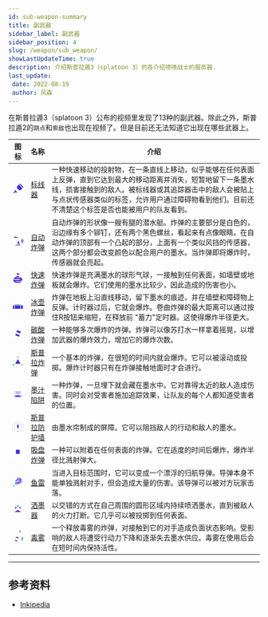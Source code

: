 ```yaml
---
id: sub-weapon-summary
title: 副武器
sidebar_label: 副武器
sidebar_position: 4
slug: /weapon/sub_weapon/
showLastUpdateTime: true
description: 介绍斯普拉遁3（splatoon 3）的各介绍喷喷战士的服务器.
last_update:  
 date: 2022-08-19
 author: 风森
---
```


在斯普拉遁3（splatoon 3）公布的视频里发现了13种的副武器。除此之外，斯普拉遁2的`跳点`和`索敌`也出现在视频了。但是目前还无法知道它出现在哪些武器上。


| 图标                                                | 名称                   | 介绍                                                                                                                                                           |
| --------------------------------------------------- | -------------------------------------- | -------------------------------------------------------------------------------------------------------------------------------------------------------------- |
| ![标线器](./images/S3_Weapon_Sub_Angle_Shooter.png)                 | [标线器](./Angle_Shooter)                | 一种快速移动的投射物，在一条直线上移动，似乎能够在任何表面上反弹，直到它达到最大的移动距离并消失，短暂地留下一条墨水线，损害接触到的敌人。被标线器或其追踪器击中的敌人会被贴上与点状传感器类似的标签，允许用户通过障碍物看到他们。目前还不清楚这个标签是否也能被用户的队友看到。    |
| ![自动炸弹](./images/S3_Weapon_Sub_Autobomb.png ) | [自动炸弹](./Autobomb) | 自动炸弹的形状像一艘有腿的潜水艇。炸弹的主要部分是白色的，沿边缘有多个铆钉，还有两个黑色螺丝，看起来有点像眼睛。在自动炸弹的顶部有一个凸起的部分，上面有一个类似风挡的传感器，这两个部分都会改变颜色以配合用户的墨水。当炸弹即将爆炸时，传感器就会亮起。                                                                                    |
| ![快速炸弹](./images/S3_Weapon_Sub_Burst_Bomb.png )                  | [快速炸弹](./Burst_Bomb)                  | 快速炸弹是充满墨水的球形气球，一接触到任何表面，如墙壁或地板就会爆炸。它们使用的墨水比较少，因此造成的伤害也小。 |
| ![冰壶炸弹](./images/S3_Weapon_Sub_Curling_Bomb.png )     | [冰壶炸弹](./Curling_Bomb)     | 炸弹在地板上沿直线移动，留下墨水的痕迹，并在墙壁和障碍物上反弹。计时器过后，它就会爆炸。卷曲炸弹的最大距离可以通过按住R按钮来缩短，在释放前 "蓄力"定时器。这使得爆炸半径更大。|
| ![碳酸炸弹](./images/S3_Weapon_Sub_Fizzy_Bomb.png )             | [碳酸炸弹](./Fizzy_Bomb)             | 一种能够多次爆炸的炸弹。炸弹可以像苏打水一样拿着摇晃，以增加武器的爆炸效力，增加它的爆炸次数。                                                                                             |
| ![斯普拉炸弹](./images/S3_Weapon_Sub_Splat_Bomb.png )                    | [斯普拉炸弹](./Splat_Bomb)                    | 一个基本的炸弹，在很短的时间内就会爆炸。它可以被滚动或投掷。爆炸计时器只有在炸弹接触地面时才会进行。|
| ![墨汁陷阱](./images/S3_Weapon_Sub_Ink_Mine.png )                | [墨汁陷阱](./Ink_Mine)                | 一种炸弹，一旦埋下就会藏在墨水中。它对靠得太近的敌人造成伤害。同时会对受害者施加追踪效果，让队友的每个人都知道受害者的位置。|
| ![斯普拉防护墙](./images/S3_Weapon_Sub_Splash_Wall.png )            | [斯普拉防护墙](./Splash_Wall)            | 由墨水帘制成的屏障。它可以阻挡敌人的行动和敌人的墨水。 |
| ![吸盘炸弹](./images/S3_Weapon_Sub_Suction_Bomb.png )               | [吸盘炸弹](./Suction_Bomb)               | 一种可以附着在任何表面的炸弹。它在适度的时间后爆炸，爆炸半径比溅射弹大。|
| ![鱼雷](./images/S3_Weapon_Sub_Torpedo.png )                 | [鱼雷](./Torpedo)                 | 当进入目标范围时，它可以变成一个漂浮的归航导弹。导弹本身不能单独溅射对手，但会造成大量的伤害。该导弹可以被对方玩家击落。|
| ![洒墨器](./images/S3_Weapon_Sub_Sprinkler.png )                | [洒墨器](./Sprinkler)                | 以交错的方式在自己周围的圆形区域内持续喷洒墨水，直到被敌人的火力打断。它几乎可以被投掷到任何表面。|
| ![毒雾](./images/S3_Weapon_Sub_Toxic_Mist.png )              | [毒雾](./Toxic_Mist)              | 一个释放毒雾的炸弹，对接触到它的对手造成负面状态影响。受影响的敌人将遭受行动力下降和逐渐失去墨水供应。毒雾在使用后会在短时间内保持活性。|

---

## 参考资料
- [Inkipedia](https://splatoonwiki.org/wiki/Weapon)
